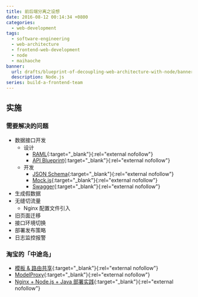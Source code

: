 ```yaml
---
title: 前后端分离之设想
date: 2016-08-12 00:14:34 +0800
categories:
  - web-development
tags:
  - software-engineering
  - web-architecture
  - frontend-web-development
  - node
  - maihaoche
banner:
  url: drafts/blueprint-of-decoupling-web-architecture-with-node/banner.jpg
  description: Node.js
series: build-a-frontend-team
---
```


## 实施

### 需要解决的问题

* 数据接口开发
    * 设计
        * [RAML](http://raml.org){:target="_blank"}{:rel="external nofollow"}
        * [API Blueprint](https://apiblueprint.org){:target="_blank"}{:rel="external nofollow"}
    * 开发
        * [JSON Schema](http://json-schema.org){:target="_blank"}{:rel="external nofollow"}
        * [Mock.js](http://mockjs.com){:target="_blank"}{:rel="external nofollow"}
        * [Swagger](http://swagger.io){:target="_blank"}{:rel="external nofollow"}
* 生成假数据
* 无缝切流量
    * Nginx 配置文件引入
* 旧页面迁移
* 接口环境切换
* 部署发布策略
* 日志监控报警

### 淘宝的「中途岛」

* [模板 & 路由共享](http://blog.jobbole.com/65534/){:target="_blank"}{:rel="external nofollow"}
* [ModelProxy](http://blog.jobbole.com/65541/){:target="_blank"}{:rel="external nofollow"}
* [Nginx + Node.js + Java 部署实践](http://blog.jobbole.com/71675/){:target="_blank"}{:rel="external nofollow"}
